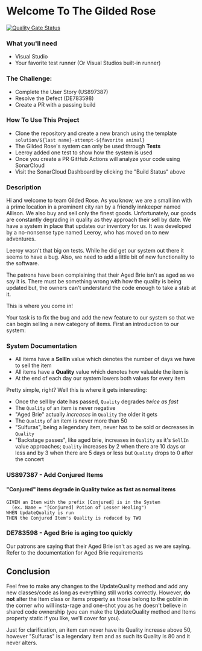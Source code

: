 # Welcome To The Gilded Rose

[![Quality Gate Status](https://sonarcloud.io/api/project_badges/measure?project=MindShaver_gilded-rose-challenge&metric=alert_status)](https://sonarcloud.io/summary/new_code?id=MindShaver_gilded-rose-challenge)

### What you'll need

* Visual Studio
* Your favorite test runner (Or Visual Studios built-in runner)

### The Challenge:

- Complete the User Story (US897387)
- Resolve the Defect (DE783598)
- Create a PR with a passing build

### How To Use This Project

- Clone the repository and create a new branch using the template `solution/${last name}-attempt-${favorite animal}`
- The Gilded Rose's system can only be used through **Tests**
- Leeroy added one test to show how the system is used
- Once you create a PR GitHub Actions will analyze your code using SonarCloud
- Visit the SonarCloud Dashboard by clicking the "Build Status" above

### Description

Hi and welcome to team Gilded Rose. As you know, we are a small inn with a 
prime location in a prominent city ran by a friendly innkeeper named 
Allison. We also buy and sell only the finest goods. Unfortunately, our 
goods are constantly degrading in quality as they approach their sell by 
date. We have a system in place that updates our inventory for us. It was 
developed by a no-nonsense type named Leeroy, who has moved on to new 
adventures.

Leeroy wasn't that big on tests. While
he did get our system out there it seems to have a bug. Also, we need to add a little bit of new functionality to the software.

The patrons have been complaining that their Aged Brie isn't as aged as we say it is.
There must be something wrong with how the quality is being updated but, the owners
can't understand the code enough to take a stab at it.

This is where you come in!

Your task is to fix the bug and add the new feature to our system so that we 
can begin selling a new category of items. First an introduction to our 
system:

### System Documentation

- All items have a **SellIn** value which denotes the number of days we have 
to sell the item
- All items have a **Quality** value which denotes how valuable the item is
- At the end of each day our system lowers both values for every item

Pretty simple, right? Well this is where it gets interesting:

- Once the sell by date has passed, `Quality` degrades *twice as fast*
- The `Quality` of an item is never negative
- "Aged Brie" actually *increases* in `Quality` the older it gets
- The `Quality` of an item is never more than 50
- "Sulfuras", being a legendary item, never has to be sold or decreases 
in `Quality`
- "Backstage passes", like aged brie, increases in `Quality` as it's `SellIn` 
value approaches; `Quality` increases by 2 when there are 10 days or less 
and by 3 when there are 5 days or less but `Quality` drops to 0 after the 
concert

### US897387 - Add Conjured Items

#### "Conjured" items degrade in Quality twice as fast as normal items

```
GIVEN an Item with the prefix [Conjured] is in the System
  (ex. Name = "[Conjured] Potion of Lesser Healing")
WHEN UpdateQuality is run
THEN the Conjured Item's Quality is reduced by TWO
```

### DE783598 - Aged Brie is aging too quickly

Our patrons are saying that their Aged Brie isn't as aged as we are saying.
Refer to the documentation for Aged Brie requirements

## Conclusion

Feel free to make any changes to the UpdateQuality method and add any 
new classes/code as long as everything still works correctly. However, **do not** 
alter the Item class or Items property as those belong to the goblin 
in the corner who will insta-rage and one-shot you as he doesn't 
believe in shared code ownership (you can make the UpdateQuality 
method and Items property static if you like, we'll cover for you).

Just for clarification, an item can never have its Quality increase 
above 50, however "Sulfuras" is a legendary item and as such its 
Quality is 80 and it never alters.
